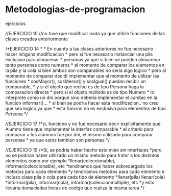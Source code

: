 # Metodologias-de-programacion
ejercicios


//EJERCICIO 10
            //no tuve que modificar nada ya que utilize funciones de las clases creadas anteriormente


/*EJERCICIO 14
             * 
             * En cuanto a las clases anteriores no fue necesario hacer ninguna modificacion
             * pero si fue necesario instanciar una pila exclusiva para almacenar
             * personas ya que si bien se pueden almacenar tanto personas como numeros
             * al momento de comparar los elementos en la pila y la cola si bien ambos son comparables no seria algo logico
             * pero al momento de comparar decidi implementar que al momento de utilizar las funciones
             * sosMayor(), sosMenor() y sosIgual() puedan recibir un comparable, 
             * y si el objeto que recibe es de tipo Persona haga la comparacion directa
             * pero si el objeto recibido es de tipo Numero 
             * lo interprete como un dni porque sino deberia implementar el cambio en la funcion informar()...
             * si bien se podria hacer esta modificacion.. no creo que sea logico ya que
             * esta funcion no es exclusiva para elementos de tipo Persona
             */

//EJERCICIO 17
            /*si, funciono y no fue necesario decir explicitamente que Alumno tiene que implementar la interfaz comparable
             * el criterio para comparar a los alumnos fue por dni, el mismo utilizado para comparar personas
             * ya que estos tambien son personas
             */
            

//EJERCICIO 19
            /*Si, se podria haber hecho esto miso sin interfaces
             *pero no se podrian haber utilizado un mismo metodo para tratar a los distintos elementos como por ejemplo
             *llenar(coleccionable), informar(coleccionable), etc
             *tendriamos que haber sobrecargado los metodos para cada elemento
             *y tendriamos metodos para cada elemento e incluso clase pila o cola para cada tipo de elemento
             *llenar(pila) llenar(cola)
             *informar(pila), informar(cola), informar(coleccionmultiple), etc
             *y esto llevaria demaciadas lineas de codigo que realiza la misma tarea
             */
